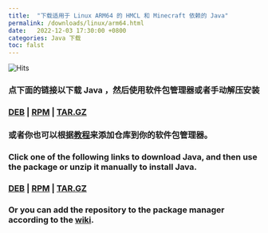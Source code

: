 ```yaml
---
title:  "下载适用于 Linux ARM64 的 HMCL 和 Minecraft 依赖的 Java"
permalink: /downloads/linux/arm64.html
date:   2022-12-03 17:30:00 +0800
categories: Java 下载
toc: falst
---
```


![Hits](https://hits.seeyoufarm.com/api/count/incr/badge.svg?url=https%3A%2F%2Fdocs.hmcl.net%2Fdownloads%2Flinux%2Farm64.html&count_bg=%233E4245&title_bg=%233E4245&icon=&icon_color=%23E7E7E7&title=%F0%9F%91%80&edge_flat=false)

### 点下面的链接以下载 Java ，然后使用软件包管理器或者手动解压安装

### [DEB](https://download.bell-sw.com/java/17.0.8+7/bellsoft-jre17.0.8+7-linux-aarch64-full.deb) | [RPM](https://download.bell-sw.com/java/17.0.8+7/bellsoft-jre17.0.8+7-linux-aarch64-full.rpm) | [TAR.GZ](https://download.bell-sw.com/java/17.0.8+7/bellsoft-jre17.0.8+7-linux-aarch64-full.tar.gz)

### 或者你也可以根据[教程](https://bell-sw.com/pages/repositories/)来添加仓库到你的软件包管理器。

### Click one of the following links to download Java, and then use the package or unzip it manually to install Java.

### [DEB](https://download.bell-sw.com/java/17.0.8+7/bellsoft-jre17.0.8+7-linux-aarch64-full.deb) | [RPM](https://download.bell-sw.com/java/17.0.8+7/bellsoft-jre17.0.8+7-linux-aarch64-full.rpm) | [TAR.GZ](https://download.bell-sw.com/java/17.0.8+7/bellsoft-jre17.0.8+7-linux-aarch64-full.tar.gz)

### Or you can add the repository to the package manager according to the [wiki](https://bell-sw.com/pages/repositories/).